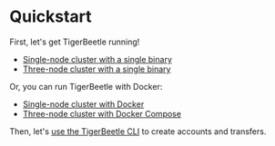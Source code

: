 # Quickstart

First, let's get TigerBeetle running!

* [Single-node cluster with a single binary](./single-binary.md)
* [Three-node cluster with a single binary](./single-binary-three.md)

Or, you can run TigerBeetle with Docker:
* [Single-node cluster with Docker](./with-docker.md)
* [Three-node cluster with Docker Compose](./with-docker-compose.md)

Then, let's [use the TigerBeetle CLI](./cli-repl.md) to create accounts and transfers.
